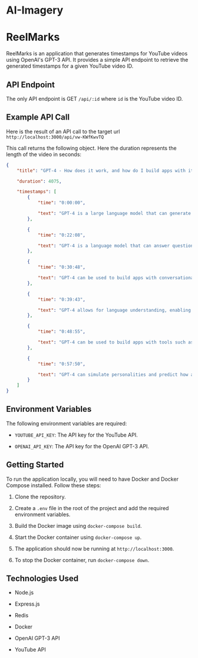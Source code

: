 # AI-Imagery

# ReelMarks

ReelMarks is an application that generates timestamps for YouTube videos using OpenAI's GPT-3 API. It provides a simple API endpoint to retrieve the generated timestamps for a given YouTube video ID.

## API Endpoint

The only API endpoint is GET `/api/:id` where `id` is the YouTube video ID.

## Example API Call

Here is the result of an API call to the target url `http://localhost:3000/api/vw-KWfKwvTQ`

This call returns the following object. Here the duration represents the length of the video in seconds:

```json
{
    "title": "GPT-4 - How does it work, and how do I build apps with it? - CS50 Tech Talk",

    "duration": 4075,

    "timestamps": [
        {
            "time": "0:00:00",

            "text": "GPT-4 is a large language model that can generate new text, predict words, and be used for copywriting, chatbots, and AI apps. McGill University and Steamship are making it easier to build and deploy apps with these technologies. GPT-3 can replicate the internet and understand different genres of text."
        },

        {
            "time": "0:22:08",

            "text": "GPT-4 is a language model that can answer questions and solve problems in a Q&A form. It can access Wolfram, search the web, and do tasks like Instacart. It can be used to build companionship bots, question answering, utility functions, and creative experiments."
        },

        {
            "time": "0:30:48",

            "text": "GPT-4 can be used to build apps with conversational intelligence, from CS101 grads to professionals. Examples include companionship bots, question answering, and utility functions."
        },

        {
            "time": "0:39:43",

            "text": "GPT-4 allows for language understanding, enabling tasks such as generating unit tests, looking up documentation, rewriting functions, and more. Domain knowledge is key to using GPT-4 to create apps, such as a writing Atlas project."
        },

        {
            "time": "0:48:55",

            "text": "GPT-4 can be used to build apps with tools such as a generated to-do list and web search. It can be kickstarted with a prompt and harnessed to iterate, and is accessible to everyone. Hallucination is a problem, but can be mitigated with examples and prepending \"my best guess\"."
        },

        {
            "time": "0:57:50",

            "text": "GPT-4 can simulate personalities and predict how a conscious being would react in a particular situation. It is sensitive to prompts and can create business value in AI apps. It is not conscious and cannot think like people, but can pass some tests."
        }
    ]
}
```

## Environment Variables

The following environment variables are required:

-   `YOUTUBE_API_KEY`: The API key for the YouTube API.

-   `OPENAI_API_KEY`: The API key for the OpenAI GPT-3 API.

## Getting Started

To run the application locally, you will need to have Docker and Docker Compose installed. Follow these steps:

1. Clone the repository.

2. Create a `.env` file in the root of the project and add the required environment variables.

3. Build the Docker image using `docker-compose build`.

4. Start the Docker container using `docker-compose up`.

5. The application should now be running at `http://localhost:3000`.

6. To stop the Docker container, run `docker-compose down`.

## Technologies Used

-   Node.js

-   Express.js

-   Redis

-   Docker

-   OpenAI GPT-3 API

-   YouTube API
